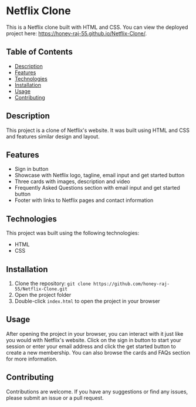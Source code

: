 # Netflix Clone

This is a Netflix clone built with HTML and CSS. You can view the deployed project here: https://honey-raj-55.github.io/Netflix-Clone/.

## Table of Contents

- [Description](#description)
- [Features](#features)
- [Technologies](#technologies)
- [Installation](#installation)
- [Usage](#usage)
- [Contributing](#contributing)

## Description

This project is a clone of Netflix's website. It was built using HTML and CSS and features similar design and layout. 

## Features

- Sign in button
- Showcase with Netflix logo, tagline, email input and get started button
- Three cards with images, description and video
- Frequently Asked Questions section with email input and get started button
- Footer with links to Netflix pages and contact information

## Technologies

This project was built using the following technologies:

- HTML
- CSS

## Installation

1. Clone the repository: `git clone https://github.com/honey-raj-55/Netflix-Clone.git`
2. Open the project folder
3. Double-click `index.html` to open the project in your browser

## Usage

After opening the project in your browser, you can interact with it just like you would with Netflix's website. Click on the sign in button to start your session or enter your email address and click the get started button to create a new membership. You can also browse the cards and FAQs section for more information.

## Contributing

Contributions are welcome. If you have any suggestions or find any issues, please submit an issue or a pull request.
